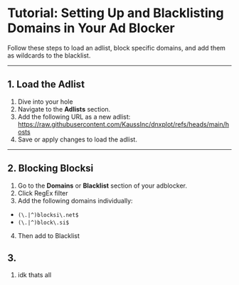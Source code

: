 # Tutorial: Setting Up and Blacklisting Domains in Your Ad Blocker

Follow these steps to load an adlist, block specific domains, and add them as wildcards to the blacklist.

---

## 1. Load the Adlist
1. Dive into your hole
2. Navigate to the **Adlists** section.
3. Add the following URL as a new adlist: https://raw.githubusercontent.com/KaussInc/dnxplot/refs/heads/main/hosts
4. Save or apply changes to load the adlist.

---

## 2. Blocking Blocksi
1. Go to the **Domains** or **Blacklist** section of your adblocker.
2. Click RegEx filter
3. Add the following domains individually:
- `(\.|^)blocksi\.net$`
- `(\.|^)block\.si$`
4. Then add to Blacklist

## 3. 
1. idk thats all
   
